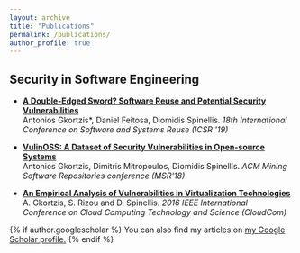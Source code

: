 ```yaml
---
layout: archive
title: "Publications"
permalink: /publications/
author_profile: true
---
```



## Security in Software Engineering
- <b>[A Double-Edged Sword? Software Reuse and Potential Security Vulnerabilities](https://antonisgkortzis.github.io/publication/GFS_ICSR_19)</b><br>
Antonios Gkortzis*, Daniel Feitosa, Diomidis Spinellis. <i>18th International Conference on Software and Systems Reuse (ICSR '19)</i><br>

- <b>[VulinOSS: A Dataset of Security Vulnerabilities in Open-source Systems](https://antonisgkortzis.github.io/publication/MSR18)</b><br>
Antonios Gkortzis, Dimitris Mitropoulos, Diomidis Spinellis. <i>ACM Mining Software Repositories conference (MSR'18)</i><br>

- <b>[An Empirical Analysis of Vulnerabilities in Virtualization Technologies](https://antonisgkortzis.github.io/publication/GRS_CloudSPD16)</b><br>
A. Gkortzis, S. Rizou and D. Spinellis. <i>2016 IEEE International Conference on Cloud Computing Technology and Science (CloudCom)</i><br>

{% if author.googlescholar %}
  You can also find my articles on <u><a href="{{author.googlescholar}}">my Google Scholar profile</a>.</u>
{% endif %}
